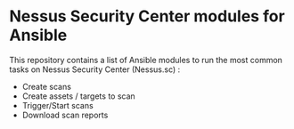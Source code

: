 # Nessus Security Center modules for Ansible

This repository contains a list of Ansible modules to run the most common tasks on Nessus Security Center (Nessus.sc) :
- Create scans
- Create assets / targets to scan
- Trigger/Start scans
- Download scan reports
